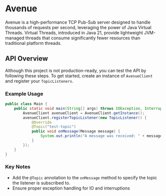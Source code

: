 # Avenue

Avenue is a high-performance TCP Pub-Sub server designed to handle thousands of requests per second,
leveraging the power of Java Virtual Threads. Virtual Threads, introduced in Java 21, provide lightweight JVM-managed
threads that consume significantly fewer resources than traditional platform threads.


## API Overview

Although this project is not production-ready, you can test the API by following these steps. To get started,
create an instance of `AvenueClient` and register your `TopicListeners`.

### Example Usage

```java
public class Main {
    public static void main(String[] args) throws IOException, InterruptedException {
        AvenueClient avenueClient = AvenueClient.getInstance();
        avenueClient.registerTopicListener(new TopicListener() {
            @Override
            @Topic("test-topic")
            public void onMessage(Message message) {
                System.out.println("A message was received: " + message.data());
            }
        });
    }
}
```

### Key Notes
- Add the `@Topic` annotation to the `onMessage` method to specify the topic the listener is subscribed to.
- Ensure proper exception handling for IO and interruptions



